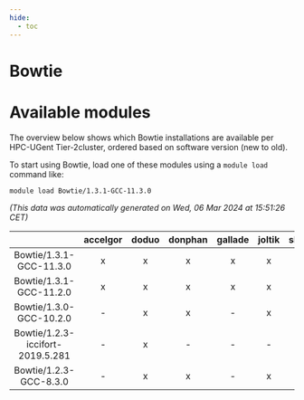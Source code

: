```yaml
---
hide:
  - toc
---
```


Bowtie
======

# Available modules


The overview below shows which Bowtie installations are available per HPC-UGent Tier-2cluster, ordered based on software version (new to old).

To start using Bowtie, load one of these modules using a `module load` command like:

```shell
module load Bowtie/1.3.1-GCC-11.3.0
```

*(This data was automatically generated on Wed, 06 Mar 2024 at 15:51:26 CET)*  

| |accelgor|doduo|donphan|gallade|joltik|skitty|
| :---: | :---: | :---: | :---: | :---: | :---: | :---: |
|Bowtie/1.3.1-GCC-11.3.0|x|x|x|x|x|x|
|Bowtie/1.3.1-GCC-11.2.0|x|x|x|x|x|x|
|Bowtie/1.3.0-GCC-10.2.0|-|x|x|-|x|-|
|Bowtie/1.2.3-iccifort-2019.5.281|-|x|-|-|-|-|
|Bowtie/1.2.3-GCC-8.3.0|-|x|x|-|x|x|
